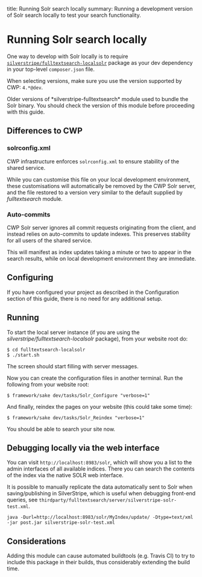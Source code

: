 title: Running Solr search locally
summary: Running a development version of Solr search locally to test your search functionality.

# Running Solr search locally

One way to develop with Solr locally is to require [`silverstripe/fulltextsearch-localsolr`](http://addons.silverstripe.org/add-ons/silverstripe/fulltextsearch-localsolr) package as your dev
dependency in your top-level `composer.json` file. 

When selecting versions, make sure you use the version supported by CWP: `4.*@dev`.

<div class="notice" markdown='1'>
Older versions of *silverstripe-fulltextsearch* module used to bundle the Solr binary. You should check the version of this module before proceeding with this guide.
</div>

## Differences to CWP

### solrconfig.xml

CWP infrastructure enforces `solrconfig.xml` to ensure stability of the shared service.

While you can customise this file on your local development environment, these customisations will automatically be removed by the CWP Solr server, and the file restored to a version very similar to the default supplied by *fulltextsearch* module.

### Auto-commits

CWP Solr server ignores all commit requests originating from the client, and instead relies on auto-commits to update indexes. This preserves stability for all users of the shared service.

This will manifest as index updates taking a minute or two to appear in the search results, while on local development environment they are immediate.

## Configuring

If you have configured your project as described in the Configuration section of this guide, there is no need for any additional setup.

## Running

To start the local server instance (if you are using the *silverstripe/fulltextsearch-localsolr* package), from your
website root do:

	$ cd fulltextsearch-localsolr
	$ ./start.sh

The screen should start filling with server messages.

Now you can create the configuration files in another terminal. Run the following from your website root:

	$ framework/sake dev/tasks/Solr_Configure "verbose=1"

And finally, reindex the pages on your website (this could take some time):

	$ framework/sake dev/tasks/Solr_Reindex "verbose=1"

You should be able to search your site now.

## Debugging locally via the web interface

You can visit `http://localhost:8983/solr`, which will show you a list
to the admin interfaces of all available indices.
There you can search the contents of the index via the native SOLR web interface.

It is possible to manually replicate the data automatically sent 
to Solr when saving/publishing in SilverStripe, 
which is useful when debugging front-end queries, 
see `thirdparty/fulltextsearch/server/silverstripe-solr-test.xml`.


	java -Durl=http://localhost:8983/solr/MyIndex/update/ -Dtype=text/xml -jar post.jar silverstripe-solr-test.xml

## Considerations

Adding this module can cause automated buildtools (e.g. Travis CI) to try to include this package in their builds, thus considerably extending the build time.
